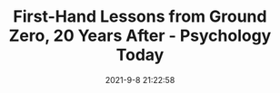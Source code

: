 ---
"title": "First-Hand Lessons from Ground Zero, 20 Years After - Psychology Today"
"date": "2021-9-8 21:22:58"
"feed_name": "GOOGLENEWSINDUSTRIAL"
"feed_website": "https://news.google.com/search?q=industrial%2Bincident&hl=en-US&gl=US&ceid=US:en"
"feed_rss": "https://news.google.com/rss/search?q=industrial%2Bincident&hl=en-US&gl=US&ceid=US:en"
"link": "https://www.psychologytoday.com/us/blog/darwins-subterranean-world/202109/first-hand-lessons-ground-zero-20-years-after"
"file": "_posts/2021-1-1-d8b9830232c32dcc34940a4e5fba34cfcc278bd8.md"
"accident": "0"
"drilling": "0"
"dead": "0"
"injured": "0"
---